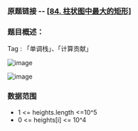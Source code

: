 ### 原题链接 -- [[84. 柱状图中最大的矩形](https://leetcode.cn/problems/largest-rectangle-in-histogram/)]

### 题目概述：
Tag : 「单调栈」、「计算贡献」

![image](https://user-images.githubusercontent.com/99656524/201008840-5da54a6a-adbc-40ab-9488-58dfcdabeaba.png)

![image](https://user-images.githubusercontent.com/99656524/201008862-aa825f6f-c9cf-4bd4-aab9-db667865c939.png)

### 数据范围
* 1 <= heights.length <=10^5
* 0 <= heights[i] <= 10^4
